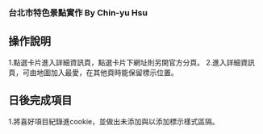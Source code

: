 ### 台北市特色景點實作 By Chin-yu Hsu
## 操作說明
1.點選卡片進入詳細資訊頁，點選卡片下網址則另開官方分頁。
2.進入詳細資訊頁，可由地圖加入最愛，在其他頁時能保留標示位置。

## 日後完成項目
1.將喜好項目紀錄進cookie，並做出未添加與以添加標示樣式區隔。